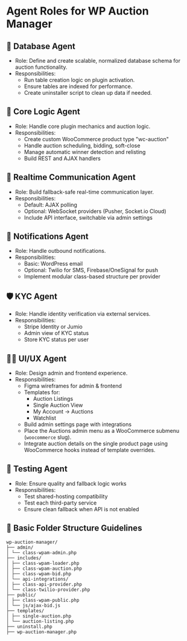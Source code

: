 # Agent Roles for WP Auction Manager

## 🧱 Database Agent

- Role: Define and create scalable, normalized database schema for auction functionality.
- Responsibilities:
  - Run table creation logic on plugin activation.
  - Ensure tables are indexed for performance.
  - Create uninstaller script to clean up data if needed.

## 🔄 Core Logic Agent

- Role: Handle core plugin mechanics and auction logic.
- Responsibilities:
  - Create custom WooCommerce product type "wc-auction"
  - Handle auction scheduling, bidding, soft-close
  - Manage automatic winner detection and relisting
  - Build REST and AJAX handlers

## 💬 Realtime Communication Agent

- Role: Build fallback-safe real-time communication layer.
- Responsibilities:
  - Default: AJAX polling
  - Optional: WebSocket providers (Pusher, Socket.io Cloud)
  - Include API interface, switchable via admin settings

## 📡 Notifications Agent

- Role: Handle outbound notifications.
- Responsibilities:
  - Basic: WordPress email
  - Optional: Twilio for SMS, Firebase/OneSignal for push
  - Implement modular class-based structure per provider

## 🛡️ KYC Agent

- Role: Handle identity verification via external services.
- Responsibilities:
  - Stripe Identity or Jumio
  - Admin view of KYC status
  - Store KYC status per user

## 🧑‍🎨 UI/UX Agent

- Role: Design admin and frontend experience.
- Responsibilities:
  - Figma wireframes for admin & frontend
  - Templates for:
    - Auction Listings
    - Single Auction View
    - My Account → Auctions
    - Watchlist
  - Build admin settings page with integrations
  - Place the Auctions admin menu as a WooCommerce submenu (`woocommerce` slug).
  - Integrate auction details on the single product page using WooCommerce hooks instead of template overrides.

## 🧪 Testing Agent

- Role: Ensure quality and fallback logic works
- Responsibilities:
  - Test shared-hosting compatibility
  - Test each third-party service
  - Ensure clean fallback when API is not enabled

## 📁 Basic Folder Structure Guidelines

```
wp-auction-manager/
├── admin/
│ └── class-wpam-admin.php
├── includes/
│ ├── class-wpam-loader.php
│ ├── class-wpam-auction.php
│ ├── class-wpam-bid.php
│ └── api-integrations/
│ ├── class-api-provider.php
│ └── class-twilio-provider.php
├── public/
│ ├── class-wpam-public.php
│ └── js/ajax-bid.js
├── templates/
│ ├── single-auction.php
│ └── auction-listing.php
├── uninstall.php
├── wp-auction-manager.php
```
